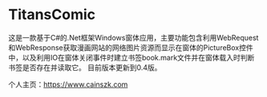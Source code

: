 # TitansComic
这是一款基于C#的.Net框架Windows窗体应用，主要功能包含利用WebRequest和WebResponse获取漫画网站的网络图片资源而显示在窗体的PictureBox控件中，以及利用IO在窗体关闭事件时建立书签book.mark文件并在窗体载入时判断书签是否存在并读取它。
目前版本更新到0.4版。

个人主页：https://www.cainszk.com
